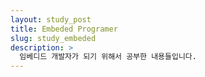 ```yaml
---
layout: study_post
title: Embeded Programer
slug: study_embeded
description: >
  임베디드 개발자가 되기 위해서 공부한 내용들입니다.
---
```

